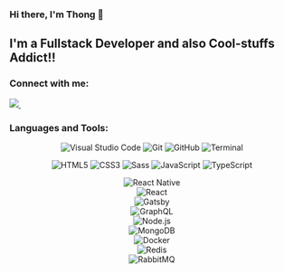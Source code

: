 ### Hi there, I'm Thong 👋
## I'm a Fullstack Developer and also Cool-stuffs Addict!! 

### Connect with me:
<p align='left'>
  <a href="https://www.linkedin.com/in/thong-phan-1a00581b4/">
    <img src="https://img.shields.io/badge/linkedin-%230077B5.svg?&style=for-the-badge&logo=linkedin&logoColor=white" />
  </a>&nbsp;&nbsp;
</p>

### Languages and Tools:

<p>
  <p align="center" >
    <img alt="Visual Studio Code" src="https://img.shields.io/badge/Visual_Studio_Code-0078D4?style=for-the-badge&logo=visual%20studio%20code&logoColor=white" />
    <img alt="Git" src="https://img.shields.io/badge/Git-F05032?style=for-the-badge&logo=git&logoColor=white" />
    <img alt="GitHub" src="https://img.shields.io/badge/GitHub-100000?style=for-the-badge&logo=github&logoColor=white" />
    <img alt="Terminal" src="https://img.shields.io/badge/Shell_Script-121011?style=for-the-badge&logo=gnu-bash&logoColor=white" />
  </p>

  <p align='center'>
    <img alt="HTML5" src="https://img.shields.io/badge/HTML5-E34F26?style=for-the-badge&logo=html5&logoColor=white" />
    <img alt="CSS3"  src="https://img.shields.io/badge/CSS3-1572B6?style=for-the-badge&logo=css3&logoColor=white" />
    <img alt="Sass"  src="https://img.shields.io/badge/Sass-CC6699?style=for-the-badge&logo=sass&logoColor=white" />
    <img alt="JavaScript" src="https://img.shields.io/badge/JavaScript-323330?style=for-the-badge&logo=javascript&logoColor=F7DF1E" />
    <img alt="TypeScript" src="https://img.shields.io/badge/TypeScript-007ACC?style=for-the-badge&logo=typescript&logoColor=white" />
  </p>

  <p align='center'>
    <img alt="React Native" src="https://img.shields.io/badge/React_Native-20232A?style=for-the-badge&logo=react&logoColor=61DAFB" />
    <br/>
    <img alt="React" src="https://img.shields.io/badge/React-20232A?style=for-the-badge&logo=react&logoColor=61DAFB" /> 
    <br/>
    <img alt="Gatsby" src="https://img.shields.io/badge/Gatsby-663399?style=for-the-badge&logo=gatsby&logoColor=white" />
    <br/>
    <img alt="GraphQL" src="https://img.shields.io/badge/GraphQl-E10098?style=for-the-badge&logo=graphql&logoColor=white" />
    <br/>
    <img alt="Node.js" src="https://img.shields.io/badge/Node.js-339933?style=for-the-badge&logo=nodedotjs&logoColor=white" />
    <br/>
    <img alt="MongoDB" src="https://img.shields.io/badge/MongoDB-white?style=for-the-badge&logo=mongodb&logoColor=4EA94B" />
    <br/>
    <img alt="Docker" src="https://img.shields.io/badge/Docker-2CA5E0?style=for-the-badge&logo=docker&logoColor=white" />
    <br/>
    <img alt="Redis" src="https://img.shields.io/badge/redis-CC0000.svg?&style=for-the-badge&logo=redis&logoColor=white" />
    <br/>
    <img alt="RabbitMQ" src="https://img.shields.io/badge/rabbitmq-%23FF6600.svg?&style=for-the-badge&logo=rabbitmq&logoColor=white" />
  </p>
</p>



